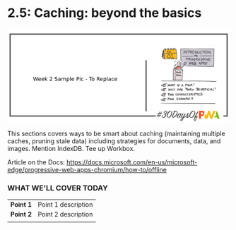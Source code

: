 # 2.5: Caching: beyond the basics 

![Placeholder Banner Only. Replace when final assets ready.](_media/day-01.png)

This sections covers ways to be smart about caching (maintaining multiple caches, pruning stale data) including strategies for documents, data, and images. Mention IndexDB. Tee up Workbox.

Article on the Docs: https://docs.microsoft.com/en-us/microsoft-edge/progressive-web-apps-chromium/how-to/offline

### WHAT WE'LL COVER TODAY

| | |
|:--|:--- |
| **Point 1** | Point 1 description|
| **Point 2** | Point 2 description |
| |

<br/>